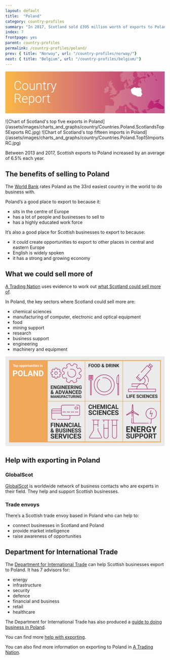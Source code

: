 ```yaml
---
layout: default
title:  "Poland"
category: country-profiles
summary: "In 2017, Scotland sold £395 million worth of exports to Poland. This is 1.2% of Scotland’s total international exports."
index: 7
frontpage: yes
parent: country-profiles
permalink: /country-profiles/poland/
prev: { title: "Norway", url: "/country-profiles/norway/"}
next: { title: "Belgium", url: "/country-profiles/belgium/"}
---
```


![An image of Poland outlined on a map](/assets/images/country_maps/07-Poland.png)

![Chart of Scotland's top five exports in Poland](/assets/images/charts_and_graphs/country/Countries.Poland.ScotlandsTop5Exports RC.jpg)
![Chart of Scotland's top fifteen imports in Poland](/assets/images/charts_and_graphs/country/Countries.Poland.Top15Imports RC.jpg)

Between 2013 and 2017, Scottish exports to Poland increased by an average of 6.5% each year.

## The benefits of selling to Poland
The [World Bank](http://www.doingbusiness.org/en/rankings) rates Poland as the 33rd easiest country in the world to do business with.

Poland’s a good place to export to because it:

* sits in the centre of Europe
* has a lot of people and businesses to sell to
* has a highly educated work force

It’s also a good place for Scottish businesses to export to because:

* it could create opportunities to export to other places in central and eastern Europe
* English is widely spoken
* it has a strong and growing economy

## What we could sell more of
[A Trading Nation](https://www.example.com) uses evidence to work out [what Scotland could sell more of](https://tradingnation.mygov.scot/what-people-are-buying/).

In Poland, the key sectors where Scotland could sell more are:

* chemical sciences
* manufacturing of computer, electronic and optical equipment
* food
* mining support
* research
* business support
* engineering
* machinery and equipment

![An infographic of top opportunities in Poland](/assets/images/country_infographics/07-Poland-top-opportunities.png)


## Help with exporting in Poland

### GlobalScot
[GlobalScot](https://www.globalscot.com/) is worldwide network of business contacts who are experts in their field. They help and support Scottish businesses.


### Trade envoys
There’s a Scottish trade envoy based in Poland who can help to:

* connect businesses in Scotland and Poland
* provide market intelligence
* raise awareness of opportunities


## Department for International Trade
The [Department for International Trade](https://www.gov.uk/government/organisations/department-for-international-trade) can help Scottish businesses export to Poland. It has 7 advisors for:

* energy
* infrastructure
* security
* defence
* financial and business
* retail
* healthcare

The Department for International Trade has also produced a [guide to doing business in Poland](https://www.gov.uk/government/publications/exporting-to-poland/doing-business-in-poland-poland-trade-and-export-guide).

You can find more [help with exporting](https://tradingnation.mygov.scot/help-for-businesses/).

You can also find more information on exporting to Poland in [A Trading Nation](https://www.example.com).
